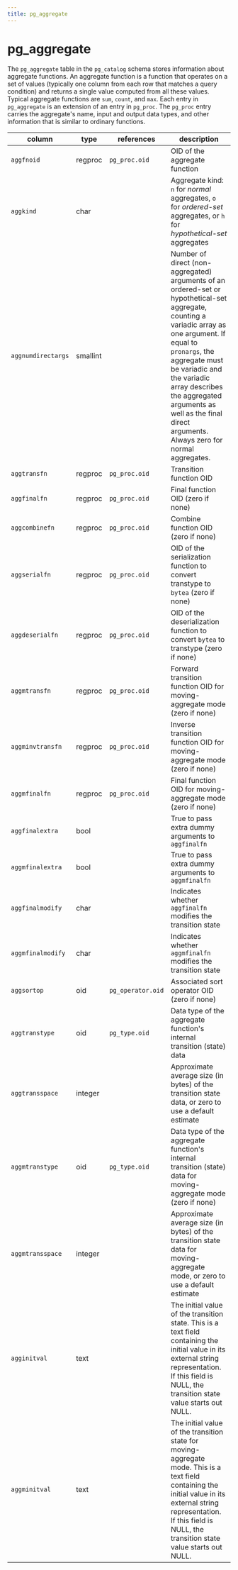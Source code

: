 ```yaml
---
title: pg_aggregate
---
```


# pg_aggregate

The `pg_aggregate` table in the `pg_catalog` schema stores information about aggregate functions. An aggregate function is a function that operates on a set of values (typically one column from each row that matches a query condition) and returns a single value computed from all these values. Typical aggregate functions are `sum`, `count`, and `max`. Each entry in `pg_aggregate` is an extension of an entry in `pg_proc`. The `pg_proc` entry carries the aggregate's name, input and output data types, and other information that is similar to ordinary functions.

|column|type|references|description|
|------|----|----------|-----------|
|`aggfnoid`|regproc|`pg_proc.oid`|OID of the aggregate function|
|`aggkind`|char| |Aggregate kind: `n` for *normal* aggregates, `o` for *ordered-set* aggregates, or `h` for *hypothetical-set* aggregates|
|`aggnumdirectargs`|smallint| |Number of direct (non-aggregated) arguments of an ordered-set or hypothetical-set aggregate, counting a variadic array as one argument. If equal to `pronargs`, the aggregate must be variadic and the variadic array describes the aggregated arguments as well as the final direct arguments. Always zero for normal aggregates.|
|`aggtransfn`|regproc|`pg_proc.oid`|Transition function OID|
|`aggfinalfn`|regproc|`pg_proc.oid`|Final function OID (zero if none)|
|`aggcombinefn`|regproc|`pg_proc.oid`|Combine function OID (zero if none)|
|`aggserialfn`|regproc|`pg_proc.oid`|OID of the serialization function to convert transtype to `bytea` (zero if none)|
|`aggdeserialfn`|regproc|`pg_proc.oid`|OID of the deserialization function to convert `bytea` to transtype (zero if none)|
|`aggmtransfn`|regproc|`pg_proc.oid`|Forward transition function OID for moving-aggregate mode (zero if none)|
|`aggminvtransfn`|regproc|`pg_proc.oid`|Inverse transition function OID for moving-aggregate mode (zero if none)|
|`aggmfinalfn`|regproc|`pg_proc.oid`|Final function OID for moving-aggregate mode (zero if none)|
|`aggfinalextra`|bool| |True to pass extra dummy arguments to `aggfinalfn`|
|`aggmfinalextra`|bool| |True to pass extra dummy arguments to `aggmfinalfn`|
|`aggfinalmodify`|char| |Indicates whether `aggfinalfn` modifies the transition state|
|`aggmfinalmodify`|char| |Indicates whether `aggmfinalfn` modifies the transition state|
|`aggsortop`|oid|`pg_operator.oid`|Associated sort operator OID (zero if none)|
|`aggtranstype`|oid|`pg_type.oid`|Data type of the aggregate function's internal transition (state) data|
|`aggtransspace`|integer| |Approximate average size (in bytes) of the transition state data, or zero to use a default estimate|
|`aggmtranstype`|oid|`pg_type.oid`|Data type of the aggregate function's internal transition (state) data for moving-aggregate mode (zero if none)|
|`aggmtransspace`|integer| |Approximate average size (in bytes) of the transition state data for moving-aggregate mode, or zero to use a default estimate|
|`agginitval`|text| |The initial value of the transition state. This is a text field containing the initial value in its external string representation. If this field is NULL, the transition state value starts out NULL.|
|`aggminitval`|text| |The initial value of the transition state for moving- aggregate mode. This is a text field containing the initial value in its external string representation. If this field is NULL, the transition state value starts out NULL.|
